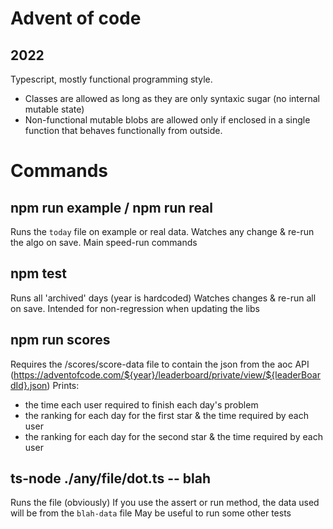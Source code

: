 # Advent of code
## 2022
Typescript, mostly functional programming style.
- Classes are allowed as long as they are only syntaxic sugar (no internal mutable state)
- Non-functional mutable blobs are allowed only if enclosed in a single function that behaves functionally from outside.

# Commands
## npm run example / npm run real

Runs the `today` file on example or real data.
Watches any change & re-run the algo on save.
Main speed-run commands

## npm test

Runs all 'archived' days (year is hardcoded)
Watches changes & re-run all on save.
Intended for non-regression when updating the libs

## npm run scores
Requires the /scores/score-data file to contain the json from the aoc API (https://adventofcode.com/${year}/leaderboard/private/view/${leaderBoardId}.json)
Prints:
- the time each user required to finish each day's problem
- the ranking for each day for the first star & the time required by each user
- the ranking for each day for the second star & the time required by each user

## ts-node ./any/file/dot.ts -- blah

Runs the file (obviously)
If you use the assert or run method, the data used will be from the `blah-data` file
May be useful to run some other tests